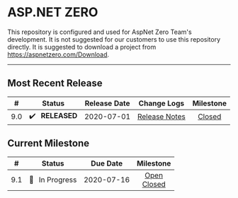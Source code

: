 # ASP.NET ZERO

This repository is configured and used for AspNet Zero Team's development. 
It is not suggested for our customers to use this repository directly. It is suggested to download a project from https://aspnetzero.com/Download.

____________

## Most Recent Release

|  #   |     Status     |  Release Date  |                         Change Logs                          |                          Milestone                           |
| :--: | :------------: | :--------: | :----------------------------------------------------------: | :----------------------------------------------------------: |
| 9.0 | ✔️ &thinsp; **RELEASED** | 2020-07-01 | [Release Notes](https://docs.aspnetzero.com/en/common/latest/Change-Logs) | [Closed](https://github.com/aspnetzero/aspnet-zero-core/milestone/72?closed=1) |

## Current Milestone
|  #   |    Status     |  Due Date  |                          Milestone                           |
| :--: | :-----------: | :--------: | :----------------------------------------------------------: |
| 9.1  | 🚧 &thinsp; In Progress | 2020-07-16 | [Open](https://github.com/aspnetzero/aspnet-zero-core/milestone/73)<br>[Closed](https://github.com/aspnetzero/aspnet-zero-core/milestone/73?closed=1) |

